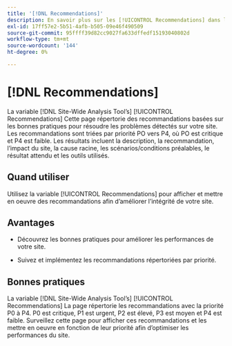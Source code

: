 ```yaml
---
title: '[!DNL Recommendations]'
description: En savoir plus sur les [!UICONTROL Recommendations] dans le [!DNL Site-Wide Analysis Tool], quand l’utiliser, ses avantages et ses bonnes pratiques.
exl-id: 17ff57e2-5b51-4afb-b505-09e46f490509
source-git-commit: 95ffff39d82cc9027fa633dffedf15193040802d
workflow-type: tm+mt
source-wordcount: '144'
ht-degree: 0%

---
```


# [!DNL Recommendations]

La variable [!DNL Site-Wide Analysis Tool’s] [!UICONTROL Recommendations] Cette page répertorie des recommandations basées sur les bonnes pratiques pour résoudre les problèmes détectés sur votre site. Les recommandations sont triées par priorité PO vers P4, où PO est critique et P4 est faible. Les résultats incluent la description, la recommandation, l’impact du site, la cause racine, les scénarios/conditions préalables, le résultat attendu et les outils utilisés.

## Quand utiliser

Utilisez la variable [!UICONTROL Recommendations] pour afficher et mettre en oeuvre des recommandations afin d’améliorer l’intégrité de votre site.

## Avantages

* Découvrez les bonnes pratiques pour améliorer les performances de votre site.

* Suivez et implémentez les recommandations répertoriées par priorité.

## Bonnes pratiques

La variable [!DNL Site-Wide Analysis Tool’s] [!UICONTROL Recommendations] La page répertorie les recommandations avec la priorité P0 à P4. P0 est critique, P1 est urgent, P2 est élevé, P3 est moyen et P4 est faible. Surveillez cette page pour afficher ces recommandations et les mettre en oeuvre en fonction de leur priorité afin d’optimiser les performances du site.
